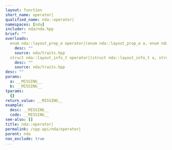 ```yaml
---
layout: function
short_name: operator|
qualified_name: nda::operator|
namespaces: [nda]
includer: nda/nda.hpp
brief: ""
overloads:
  enum nda::layout_prop_e operator|(enum nda::layout_prop_e a, enum nda::layout_prop_e b):
    desc: ""
    source: nda/traits.hpp
  struct nda::layout_info_t operator|(struct nda::layout_info_t a, struct nda::layout_info_t b):
    desc: ""
    source: nda/traits.hpp
desc: ""
params:
  a: __MISSING__
  b: __MISSING__
tparams:
  {}
return_value: __MISSING__
example:
  desc: __MISSING__
  code: __MISSING__
see-also: []
title: nda::operator|
permalink: /cpp-api/nda/operator|
parent: nda
nav_exclude: true
...
```


